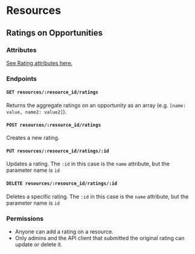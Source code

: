 # Resources

## Ratings on Opportunities

### Attributes

[See Rating attributes here.](/docs/resources/providers/ratings.md)

### Endpoints

#### `GET resources/:resource_id/ratings`

Returns the aggregate ratings on an opportunity as an array (e.g. `[name: value, name2: value2]`).

#### `POST resources/:resource_id/ratings`

Creates a new rating.

#### `PUT resources/:resource_id/ratings/:id`

Updates a rating. The `:id` in this case is the `name` attribute, but the parameter name is `id`

#### `DELETE resources/:resource_id/ratings/:id`

Deletes a specific rating. The `:id` in this case is the `name` attribute, but the parameter name is `id`

### Permissions

* Anyone can add a rating on a resource.
* Only admins and the API client that submitted the original rating can update or delete it.